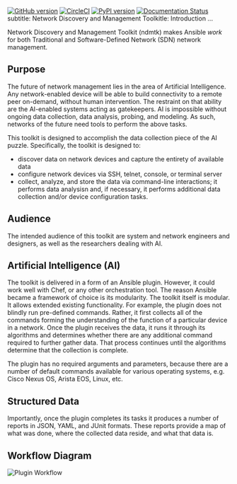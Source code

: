 [![GitHub version](https://badge.fury.io/gh/greenpau%2Fndmtk.svg)](https://badge.fury.io/gh/greenpau%2Fndmtk)
[![CircleCI](https://circleci.com/gh/greenpau/ndmtk.svg?style=svg)](https://circleci.com/gh/greenpau/ndmtk)
[![PyPI version](https://badge.fury.io/py/ndmtk.png)](https://badge.fury.io/py/ndmtk)
[![Documentation Status](https://readthedocs.org/projects/ndmtk/badge/?version=latest)](http://ndmtk.readthedocs.io/)
subtitle: Network Discovery and Management Toolkitle: Introduction
...

Network Discovery and Management Toolkit (ndmtk) makes Ansible *work*
for both Traditional and Software-Defined Network (SDN) network
management.

## Purpose

The future of network management lies in the area of Artificial
Intelligence. Any network-enabled device will be able to build
connectivity to a remote peer on-demand, without human intervention. The
restraint on that ability are the AI-enabled systems acting as
gatekeepers. AI is impossible without ongoing data collection, data
analysis, probing, and modeling. As such, networks of the future need
tools to perform the above tasks.

This toolkit is designed to accomplish the data collection piece of the
AI puzzle. Specifically, the toolkit is designed to:

-   discover data on network devices and capture the entirety of
    available data
-   configure network devices via SSH, telnet, console, or terminal
    server
-   collect, analyze, and store the data via command-line interactions;
    it performs data analysisn and, if necessary, it performs additional
    data collection and/or device configuration tasks.

## Audience

The intended audience of this toolkit are system and network engineers
and designers, as well as the researchers dealing with AI.

## Artificial Intelligence (AI)

The toolkit is delivered in a form of an Ansible plugin. However, it
could work well with Chef, or any other orchestration tool. The reason
Ansible became a framework of choice is its modularity. The toolkit
itself is modular. It allows extended existing functionality. For
example, the plugin does not blindly run pre-defined commands. Rather,
it first collects all of the commands forming the understanding of the
function of a particular device in a network. Once the plugin receives
the data, it runs it through its algorithms and determines whether there
are any additional command required to further gather data. That process
continues until the algorithms determine that the collection is
complete.

The plugin has no required arguments and parameters, because there are a
number of default commands available for various operating systems, e.g.
Cisco Nexus OS, Arista EOS, Linux, etc.

## Structured Data

Importantly, once the plugin completes its tasks it produces a number of
reports in JSON, YAML, and JUnit formats. These reports provide a map of
what was done, where the collected data reside, and what that data is.

## Workflow Diagram

![Plugin
Workflow](_static/images/ndmtk.png%0A%20%20%20%20%20%20%20%20%20:target:%20_static/images/ndmtk.png)
